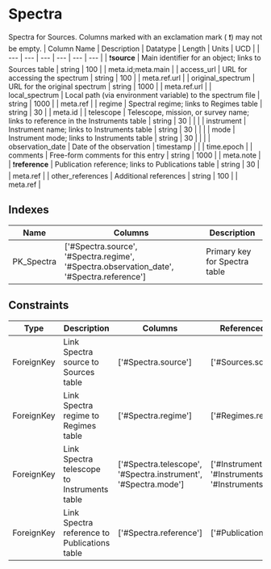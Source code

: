 # Spectra
Spectra for Sources.
 Columns marked with an exclamation mark ( :exclamation:) may not be empty.
| Column Name | Description | Datatype | Length | Units  | UCD |
| --- | --- | --- | --- | --- | --- |
| :exclamation:**source** | Main identifier for an object; links to Sources table | string | 100 |  | meta.id;meta.main  |
| access_url | URL for accessing the spectrum | string | 100 |  | meta.ref.url  |
| original_spectrum | URL for the original spectrum | string | 1000 |  | meta.ref.url  |
| local_spectrum | Local path (via environment variable) to the spectrum file | string | 1000 |  | meta.ref  |
| regime | Spectral regime; links to Regimes table | string | 30 |  | meta.id  |
| telescope | Telescope, mission, or survey name; links to reference in the Instruments table | string | 30 |  |   |
| instrument | Instrument name; links to Instruments table | string | 30 |  |   |
| mode | Instrument mode; links to Instruments table | string | 30 |  |   |
| observation_date | Date of the observation | timestamp |  |  | time.epoch  |
| comments | Free-form comments for this entry | string | 1000 |  | meta.note  |
| :exclamation:**reference** | Publication reference; links to Publications table | string | 30 |  | meta.ref  |
| other_references | Additional references | string | 100 |  | meta.ref  |

## Indexes
| Name | Columns | Description |
| --- | --- | --- |
| PK_Spectra | ['#Spectra.source', '#Spectra.regime', '#Spectra.observation_date', '#Spectra.reference'] | Primary key for Spectra table |

## Constraints
| Type | Description | Columns | Referenced Columns |
| --- | --- | --- | --- |
| ForeignKey | Link Spectra source to Sources table | ['#Spectra.source'] | ['#Sources.source'] |
| ForeignKey | Link Spectra regime to Regimes table | ['#Spectra.regime'] | ['#Regimes.regime'] |
| ForeignKey | Link Spectra telescope to Instruments table | ['#Spectra.telescope', '#Spectra.instrument', '#Spectra.mode'] | ['#Instruments.telescope', '#Instruments.instrument', '#Instruments.mode'] |
| ForeignKey | Link Spectra reference to Publications table | ['#Spectra.reference'] | ['#Publications.reference'] |

